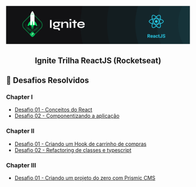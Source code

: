 <img alt="ignite-reactjs" title="ignite-reactjs" src="ignite-reactjs.png">

<h2 align="center">
  Ignite Trilha ReactJS (Rocketseat)
</h2>

## :rocket: Desafios Resolvidos

### Chapter I

- [Desafio 01 - Conceitos do React](https://github.com/andersonheinz/ignite-trilha-reactjs/tree/master/chapter-I-desafio-02)
- [Desafio 02 - Componentizando a aplicação](https://github.com/andersonheinz/ignite-trilha-reactjs/tree/master/chapter-I-desafio-02)

### Chapter II

- [Desafio 01 - Criando um Hook de carrinho de compras](https://github.com/andersonheinz/ignite-trilha-reactjs/tree/master/chapter-II-desafio-01)
- [Desafio 02 - Refactoring de classes e typescript](https://github.com/andersonheinz/ignite-trilha-reactjs/tree/master/chapter-II-desafio-02)

### Chapter III

- [Desafio 01 - Criando um projeto do zero com Prismic CMS](https://github.com/andersonheinz/ignite-trilha-reactjs/tree/master/chapter-III-desafio-01)
